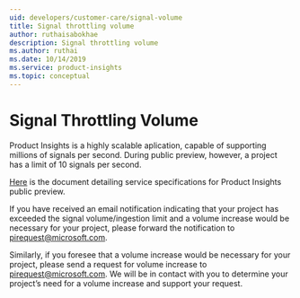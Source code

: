 ```yaml
---
uid: developers/customer-care/signal-volume
title: Signal throttling volume
author: ruthaisabokhae
description: Signal throttling volume
ms.author: ruthai
ms.date: 10/14/2019
ms.service: product-insights
ms.topic: conceptual
---
```


# Signal Throttling Volume
Product Insights is a highly scalable aplication, capable of supporting millions of signals per second. During public preview, however, a project has a limit of 10 signals per second.

[Here](xref:developers/tutorials/product-preview-limitations) is the document detailing service specifications for Product Insights public preview.

If you have received an email notification indicating that your project has exceeded the signal volume/ingestion limit and a volume increase would be necessary for your project, please forward the notification to [pirequest@microsoft.com](mailto:pirequest@microsoft.com).

Similarly, if you foresee that a volume increase would be necessary for your project, please send a request for volume increase to [pirequest@microsoft.com](mailto:pirequest@microsoft.com). We will be in contact with you to determine your project’s need for a volume increase and support your request.
